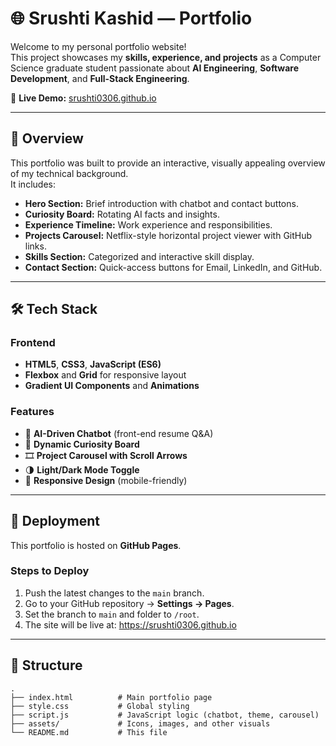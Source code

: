 # 🌐 Srushti Kashid — Portfolio

Welcome to my personal portfolio website!  
This project showcases my **skills, experience, and projects** as a Computer Science graduate student passionate about **AI Engineering**, **Software Development**, and **Full-Stack Engineering**.

🔗 **Live Demo:** [srushti0306.github.io](https://srushti0306.github.io)

---

## 🧭 Overview

This portfolio was built to provide an interactive, visually appealing overview of my technical background.  
It includes:
- **Hero Section:** Brief introduction with chatbot and contact buttons.
- **Curiosity Board:** Rotating AI facts and insights.
- **Experience Timeline:** Work experience and responsibilities.
- **Projects Carousel:** Netflix-style horizontal project viewer with GitHub links.
- **Skills Section:** Categorized and interactive skill display.
- **Contact Section:** Quick-access buttons for Email, LinkedIn, and GitHub.

---

## 🛠️ Tech Stack

### Frontend
- **HTML5**, **CSS3**, **JavaScript (ES6)**
- **Flexbox** and **Grid** for responsive layout
- **Gradient UI Components** and **Animations**

### Features
- 🧠 **AI-Driven Chatbot** (front-end resume Q&A)
- 💬 **Dynamic Curiosity Board**
- 🎞️ **Project Carousel with Scroll Arrows**
- 🌗 **Light/Dark Mode Toggle**
- 📱 **Responsive Design** (mobile-friendly)

---

## 🚀 Deployment

This portfolio is hosted on **GitHub Pages**.

### Steps to Deploy
1. Push the latest changes to the `main` branch.
2. Go to your GitHub repository → **Settings → Pages**.
3. Set the branch to `main` and folder to `/root`.
4. The site will be live at:
https://srushti0306.github.io


---

## 🧩 Structure

```plaintext
.
├── index.html          # Main portfolio page
├── style.css           # Global styling
├── script.js           # JavaScript logic (chatbot, theme, carousel)
├── assets/             # Icons, images, and other visuals
└── README.md           # This file